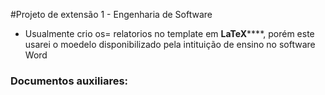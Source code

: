 #Projeto de extensão 1 - Engenharia de Software
* Usualmente crio os= relatorios no template em __LaTeX__****, porém este usarei o moedelo disponibilizado pela intituição de ensino no software Word

### Documentos auxiliares:
